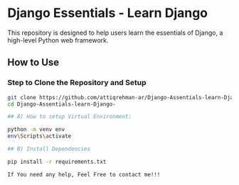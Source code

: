 # Django Essentials - Learn Django

This repository is designed to help users learn the essentials of Django, a high-level Python web framework.

## How to Use

### Step to Clone the Repository and Setup

```bash
git clone https://github.com/attiqrehman-ar/Django-Assentials-learn-Django-.git
cd Django-Assentials-learn-Django-

## A) How to setup Virtual Environment:

python -m venv env
env\Scripts\activate

## B) Install Dependencies

pip install -r requirements.txt

If You need any help, Feel Free to contact me!!!
